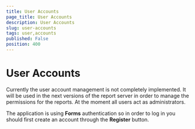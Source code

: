 ```yaml
---
title: User Accounts
page_title: User Accounts
description: User Accounts
slug: user-accounts
tags: user,accounts
published: False
position: 400
---
```


# User Accounts



Currently the user account management is not completely implemented. It will be used in the next versions of the report server in order to manage the permissions for the reports. At the moment all users act as administrators.

The application is using __Forms__ authentication so in order to log in you should first create an account through the __Register__ button.